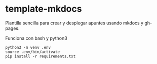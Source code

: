 # template-mkdocs

Plantilla sencilla para crear y desplegar apuntes usando mkdocs y gh-pages.

Funciona con bash y python3

```
python3 -m venv .env
source .env/bin/activate
pip install -r requirements.txt
```
